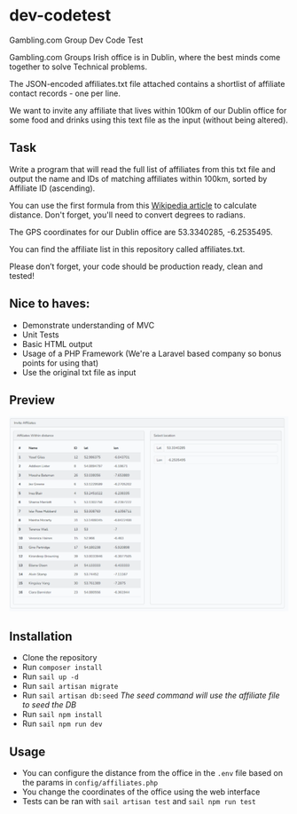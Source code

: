 # dev-codetest
Gambling.com Group Dev Code Test

Gambling.com Groups Irish office is in Dublin, where the best minds come together to solve Technical problems.

The JSON-encoded affiliates.txt file attached contains a shortlist of affiliate contact records - one per line.

We want to invite any affiliate that lives within 100km of our Dublin office for some food and drinks using this text file as the input (without being altered).

## Task
Write a program that will read the full list of affiliates from this txt file and output the name and IDs of matching affiliates within 100km, sorted by Affiliate ID (ascending).

You can use the first formula from this [Wikipedia article](https://en.wikipedia.org/wiki/Great-circle_distance) to calculate distance. Don't forget, you'll need to convert degrees to radians.

The GPS coordinates for our Dublin office are 53.3340285, -6.2535495.

You can find the affiliate list in this repository called affiliates.txt.

Please don’t forget, your code should be production ready, clean and tested!

## Nice to haves:
- Demonstrate understanding of MVC
- Unit Tests
- Basic HTML output
- Usage of a PHP Framework (We're a Laravel based company so bonus points for using that)
- Use the original txt file as input 

## Preview

![img.png](img.png "Preview")

## Installation
- Clone the repository
- Run `composer install`
- Run `sail up -d`
- Run `sail artisan migrate`
- Run `sail artisan db:seed` _The seed command will use the affiliate file to seed the DB_
- Run `sail npm install`
- Run `sail npm run dev`

## Usage
- You can configure the distance from the office in the `.env` file based on the params in `config/affiliates.php`
- You change the coordinates of the office using the web interface
- Tests can be ran with `sail artisan test` and `sail npm run test`
